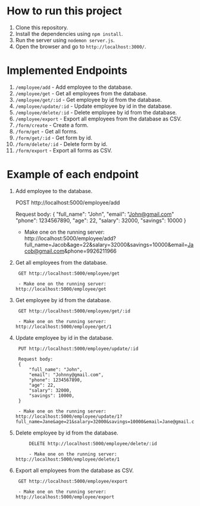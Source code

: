 # How to run this project

1. Clone this repository.
2. Install the dependencies using `npm install`.
3. Run the server using `nodemon server.js`.
4. Open the browser and go to `http://localhost:3000/`.

# Implemented Endpoints

1. `/employee/add` - Add employee to the database.
2. `/employee/get` - Get all employees from the database.
3. `/employee/get/:id` - Get employee by id from the database.
4. `/employee/update/:id` - Update employee by id in the database.
5. `/employee/delete/:id` - Delete employee by id from the database.
6. `/employee/export` - Export all employees from the database as CSV.
7. `/form/create` - Create a form.
8. `/form/get` - Get all forms.
9. `/form/get/:id` - Get form by id.
10. `/form/delete/:id` - Delete form by id.
11. `/form/export` - Export all forms as CSV.

# Example of each endpoint

1. Add employee to the database.

    POST http://localhost:5000/employee/add

    Request body:
    {
        "full_name": "John",
        "email": "John@gmail.com"
        "phone": 1234567890,
        "age": 22,
        "salary": 32000,
        "savings": 10000
    }

    - Make one on the running server: http://localhost:5000/employee/add?full_name=Jacob&age=22&salary=32000&savings=10000&email=Jacob@gmail.com&phone=9926211966

2. Get all employees from the database.
    
        GET http://localhost:5000/employee/get
    
        - Make one on the running server: http://localhost:5000/employee/get

3. Get employee by id from the database.

        GET http://localhost:5000/employee/get/:id
    
        - Make one on the running server: http://localhost:5000/employee/get/1

4. Update employee by id in the database.

        PUT http://localhost:5000/employee/update/:id
    
        Request body:
        {
            "full_name": "John",
            "email": "Johnny@gmail.com",
            "phone": 1234567890,
            "age": 22,
            "salary": 32000,
            "savings": 10000,
        }

        - Make one on the running server: http://localhost:5000/employee/update/1?full_name=Jane&age=21&salary=32000&savings=10000&email=Jane@gmail.com&phone=1782361231

5. Delete employee by id from the database.
    
            DELETE http://localhost:5000/employee/delete/:id
        
            - Make one on the running server: http://localhost:5000/employee/delete/1

6. Export all employees from the database as CSV.

        GET http://localhost:5000/employee/export
    
        - Make one on the running server: http://localhost:5000/employee/export
